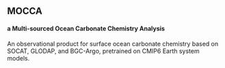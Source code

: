 ## MOCCA
#### a Multi-sourced Ocean Carbonate Chemistry Analysis

An observational product for surface ocean carbonate chemistry based on SOCAT, GLODAP, and BGC-Argo, pretrained on CMIP6 Earth system models.